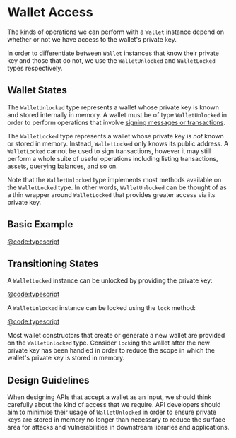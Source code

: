 # Wallet Access

The kinds of operations we can perform with a `Wallet` instance depend on
whether or not we have access to the wallet's private key.

In order to differentiate between `Wallet` instances that know their private key
and those that do not, we use the `WalletUnlocked` and `WalletLocked` types
respectively.

## Wallet States

The `WalletUnlocked` type represents a wallet whose private key is known and
stored internally in memory. A wallet must be of type `WalletUnlocked` in order
to perform operations that involve [signing messages or
transactions](./signing.md).

The `WalletLocked` type represents a wallet whose private key is _not_ known or stored
in memory. Instead, `WalletLocked` only knows its public address. A `WalletLocked` cannot be
used to sign transactions, however it may still perform a whole suite of useful
operations including listing transactions, assets, querying balances, and so on.

Note that the `WalletUnlocked` type implements most methods available on the `WalletLocked`
type. In other words, `WalletUnlocked` can be thought of as a thin wrapper around `WalletLocked` that
provides greater access via its private key.

## Basic Example

[@code:typescript](./packages/fuel-gauge/src/doc-examples.test.ts#typedoc:wallets)

## Transitioning States

A `WalletLocked` instance can be unlocked by providing the private key:

[@code:typescript](./packages/fuel-gauge/src/doc-examples.test.ts#typedoc:wallet-locked-to-unlocked)

A `WalletUnlocked` instance can be locked using the `lock` method:

[@code:typescript](./packages/fuel-gauge/src/doc-examples.test.ts#typedoc:wallet-unlocked-to-locked)

Most wallet constructors that create or generate a new wallet are provided on
the `WalletUnlocked` type. Consider `lock`ing the wallet after the new private
key has been handled in order to reduce the scope in which the wallet's private
key is stored in memory.

## Design Guidelines

When designing APIs that accept a wallet as an input, we should think carefully
about the kind of access that we require. API developers should aim to minimise
their usage of `WalletUnlocked` in order to ensure private keys are stored in
memory no longer than necessary to reduce the surface area for attacks and
vulnerabilities in downstream libraries and applications.
